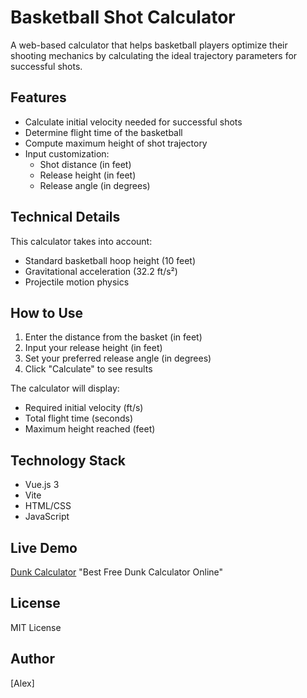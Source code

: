 # Basketball Shot Calculator

A web-based calculator that helps basketball players optimize their shooting mechanics by calculating the ideal trajectory parameters for successful shots.

## Features

- Calculate initial velocity needed for successful shots
- Determine flight time of the basketball
- Compute maximum height of shot trajectory
- Input customization:
  - Shot distance (in feet)
  - Release height (in feet)
  - Release angle (in degrees)

## Technical Details

This calculator takes into account:
- Standard basketball hoop height (10 feet)
- Gravitational acceleration (32.2 ft/s²)
- Projectile motion physics

## How to Use

1. Enter the distance from the basket (in feet)
2. Input your release height (in feet)
3. Set your preferred release angle (in degrees)
4. Click "Calculate" to see results

The calculator will display:
- Required initial velocity (ft/s)
- Total flight time (seconds)
- Maximum height reached (feet)

## Technology Stack

- Vue.js 3
- Vite
- HTML/CSS
- JavaScript

## Live Demo

[Dunk Calculator](https://www.dunkcalculator.app) "Best Free Dunk Calculator Online"<!-- Add your deployed URL here when available -->

## License

MIT License

## Author

[Alex] <!-- Add your name or GitHub username -->
